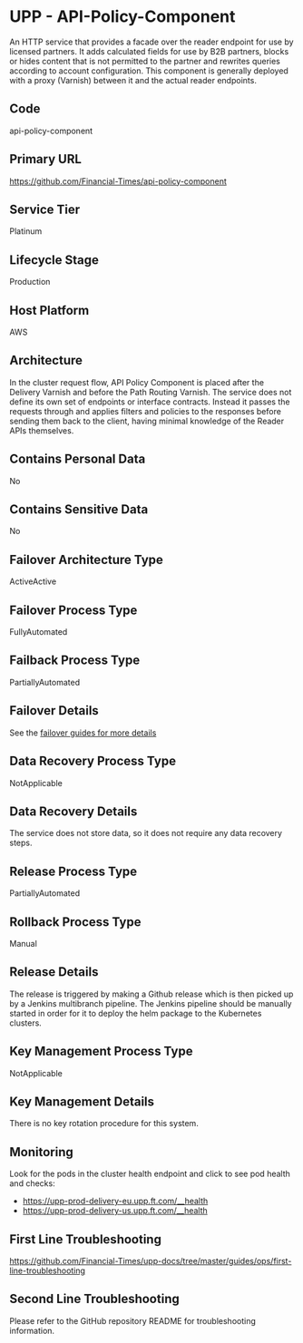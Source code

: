 <!--
    Written in the format prescribed by https://github.com/Financial-Times/runbook.md.
    Any future edits should abide by this format.
-->
# UPP - API-Policy-Component

An HTTP service that provides a facade over the reader endpoint for use by licensed partners. It adds calculated fields for use by B2B partners, blocks or hides content that is not permitted to the partner and rewrites queries according to account configuration. This component is generally deployed with a proxy (Varnish) between it and the actual reader endpoints.

## Code

api-policy-component

## Primary URL

https://github.com/Financial-Times/api-policy-component

## Service Tier

Platinum

## Lifecycle Stage

Production

## Host Platform

AWS

## Architecture

In the cluster request flow, API Policy Component is placed after the Delivery Varnish and before the Path Routing Varnish.
The service does not define its own set of endpoints or interface contracts.
Instead it passes the requests through and applies filters and policies to the responses before sending them back to the client, having minimal knowledge of the Reader APIs themselves.

## Contains Personal Data

No

## Contains Sensitive Data

No

<!-- Placeholder - remove HTML comment markers to activate
## Can Download Personal Data
Choose Yes or No

...or delete this placeholder if not applicable to this system
-->

<!-- Placeholder - remove HTML comment markers to activate
## Can Contact Individuals
Choose Yes or No

...or delete this placeholder if not applicable to this system
-->

## Failover Architecture Type

ActiveActive

## Failover Process Type

FullyAutomated

## Failback Process Type

PartiallyAutomated

## Failover Details

See the [failover guides for more details](https://github.com/Financial-Times/upp-docs/tree/master/failover-guides)

## Data Recovery Process Type

NotApplicable

## Data Recovery Details

The service does not store data, so it does not require any data recovery steps.

## Release Process Type

PartiallyAutomated

## Rollback Process Type

Manual

## Release Details

The release is triggered by making a Github release which is then picked up by a Jenkins multibranch pipeline. The Jenkins pipeline should be manually started in order for it to deploy the helm package to the Kubernetes clusters.

<!-- Placeholder - remove HTML comment markers to activate
## Heroku Pipeline Name
Enter descriptive text satisfying the following:
This is the name of the Heroku pipeline for this system. If you don't have a pipeline, this is the name of the app in Heroku. A pipeline is a group of Heroku apps that share the same codebase where each app in a pipeline represents the different stages in a continuous delivery workflow, i.e. staging, production.

...or delete this placeholder if not applicable to this system
-->

## Key Management Process Type

NotApplicable

## Key Management Details

There is no key rotation procedure for this system.

## Monitoring

Look for the pods in the cluster health endpoint and click to see pod health and checks:

*   <https://upp-prod-delivery-eu.upp.ft.com/__health>
*   <https://upp-prod-delivery-us.upp.ft.com/__health>

## First Line Troubleshooting

<https://github.com/Financial-Times/upp-docs/tree/master/guides/ops/first-line-troubleshooting>

## Second Line Troubleshooting

Please refer to the GitHub repository README for troubleshooting information.